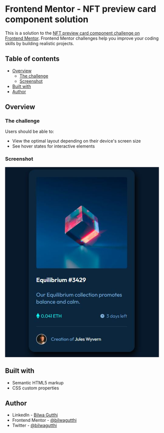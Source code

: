 # Frontend Mentor - NFT preview card component solution

This is a solution to the [NFT preview card component challenge on Frontend Mentor](https://www.frontendmentor.io/challenges/nft-preview-card-component-SbdUL_w0U). Frontend Mentor challenges help you improve your coding skills by building realistic projects. 

## Table of contents

- [Overview](#overview)
  - [The challenge](#the-challenge)
  - [Screenshot](#screenshot)
- [Built with](#built-with)
- [Author](#author)


## Overview

### The challenge

Users should be able to:

- View the optimal layout depending on their device's screen size
- See hover states for interactive elements

### Screenshot

![](./screenshot.jpg)

## Built with

- Semantic HTML5 markup
- CSS custom properties

## Author

- LinkedIn - [Bilwa Gutthi]("https://linkedin.com/in/bilwa-gutthi")
- Frontend Mentor - [@bilwagutthi](https://www.frontendmentor.io/profile/bilwagutthi)
- Twitter - [@bilwagutthi](https://www.twitter.com/bilwagutthi)

